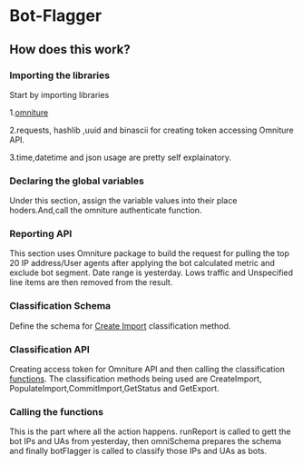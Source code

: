 # Bot-Flagger
## How does this work? 


### Importing the libraries

Start by importing libraries  

1.[omniture](https://github.com/dancingcactus/python-omniture)

2.requests, hashlib ,uuid and binascii for creating token accessing Omniture API.

3.time,datetime and json usage are pretty self explainatory. 


### Declaring the global variables 
Under this section, assign the variable values into their place hoders.And,call the omniture authenticate function. 


### Reporting API
This section uses Omniture package to build the request for pulling the top 20 IP address/User agents after applying the bot calculated metric and exclude bot segment. Date range is yesterday. Lows traffic and Unspecified line items are then removed from the result.


### Classification Schema
Define the schema for [Create Import](https://github.com/AdobeDocs/analytics-1.4-apis/blob/master/docs/classifications-api/methods/r_CreateImport.md) classification method. 


### Classification API
Creating access token for Omniture API and then calling the classification [functions](https://github.com/AdobeDocs/analytics-1.4-apis/blob/master/docs/classifications-api/index.md).  The classification methods being used are CreateImport, PopulateImport,CommitImport,GetStatus and GetExport. 


### Calling the functions
This is the part where all the action happens. runReport is called to gett the bot IPs and UAs from yesterday, then omniSchema prepares the schema and finally botFlagger is called to classify those IPs and UAs as bots.
